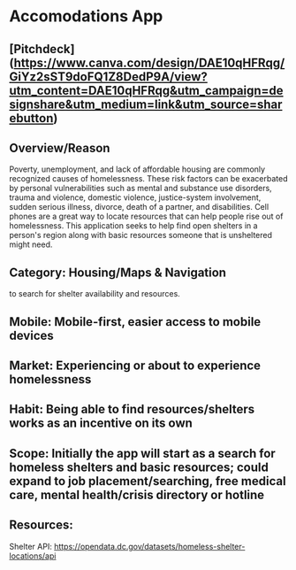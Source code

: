 # Accomodations App
## [Pitchdeck] (https://www.canva.com/design/DAE10qHFRqg/GiYz2sST9doFQ1Z8DedP9A/view?utm_content=DAE10qHFRqg&utm_campaign=designshare&utm_medium=link&utm_source=sharebutton)
## Overview/Reason 

Poverty, unemployment, and lack of affordable housing are commonly recognized causes of homelessness. These risk factors can be exacerbated by personal vulnerabilities such as mental and substance use disorders, trauma and violence, domestic violence, justice-system involvement, sudden serious illness, divorce, death of a partner, and disabilities.
Cell phones are a great way to locate resources that can help people rise out of homelessness.  This application seeks to help find open shelters in a person's region along with basic resources someone that is unsheltered might need.

## Category: Housing/Maps & Navigation
to search for shelter availability and resources.

## Mobile: Mobile-first, easier access to mobile devices

## Market: Experiencing or about to experience homelessness

## Habit: Being able to find resources/shelters works as an incentive on its own
    
## Scope: Initially the app will start as a search for homeless shelters and basic resources; could expand to job placement/searching, free medical care, mental health/crisis directory or hotline

## Resources: 
Shelter API: https://opendata.dc.gov/datasets/homeless-shelter-locations/api
